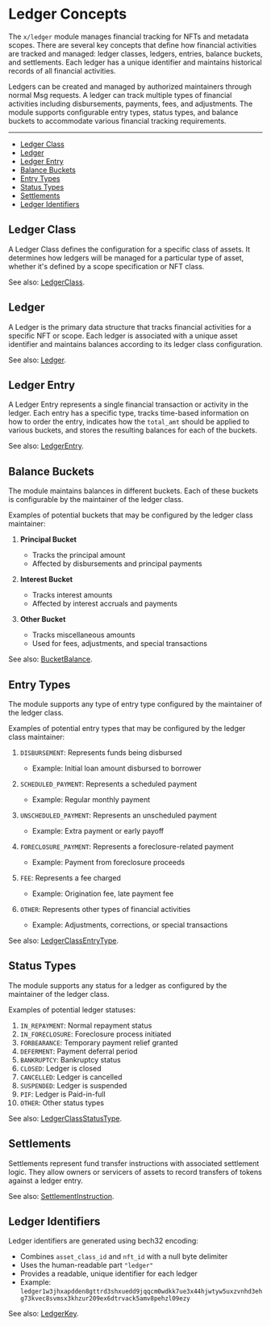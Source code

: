 # Ledger Concepts

The `x/ledger` module manages financial tracking for NFTs and metadata scopes.
There are several key concepts that define how financial activities are tracked and managed: ledger classes, ledgers, entries, balance buckets, and settlements.
Each ledger has a unique identifier and maintains historical records of all financial activities.

Ledgers can be created and managed by authorized maintainers through normal Msg requests.
A ledger can track multiple types of financial activities including disbursements, payments, fees, and adjustments.
The module supports configurable entry types, status types, and balance buckets to accommodate various financial tracking requirements.

---
<!-- TOC 2 2 -->
  - [Ledger Class](#ledger-class)
  - [Ledger](#ledger)
  - [Ledger Entry](#ledger-entry)
  - [Balance Buckets](#balance-buckets)
  - [Entry Types](#entry-types)
  - [Status Types](#status-types)
  - [Settlements](#settlements)
  - [Ledger Identifiers](#ledger-identifiers)

## Ledger Class

A Ledger Class defines the configuration for a specific class of assets. 
It determines how ledgers will be managed for a particular type of asset, whether it's defined by a scope specification or NFT class.

See also: [LedgerClass](03_messages.md#ledgerclass).

## Ledger

A Ledger is the primary data structure that tracks financial activities for a specific NFT or scope. 
Each ledger is associated with a unique asset identifier and maintains balances according to its ledger class configuration.

See also: [Ledger](03_messages.md#ledger).

## Ledger Entry

A Ledger Entry represents a single financial transaction or activity in the ledger. 
Each entry has a specific type, tracks time-based information on how to order the entry, indicates how the `total_amt` 
should be applied to various buckets, and stores the resulting balances for each of the buckets.

See also: [LedgerEntry](03_messages.md#ledgerentry).

## Balance Buckets

The module maintains balances in different buckets. Each of these buckets is configurable by the maintainer of the ledger class.

Examples of potential buckets that may be configured by the ledger class maintainer:

1. **Principal Bucket**
   - Tracks the principal amount
   - Affected by disbursements and principal payments

2. **Interest Bucket**
   - Tracks interest amounts
   - Affected by interest accruals and payments

3. **Other Bucket**
   - Tracks miscellaneous amounts
   - Used for fees, adjustments, and special transactions

See also: [BucketBalance](03_messages.md#bucketbalance).

## Entry Types

The module supports any type of entry type configured by the maintainer of the ledger class.

Examples of potential entry types that may be configured by the ledger class maintainer:

1. `DISBURSEMENT`: Represents funds being disbursed
   - Example: Initial loan amount disbursed to borrower

2. `SCHEDULED_PAYMENT`: Represents a scheduled payment
   - Example: Regular monthly payment

3. `UNSCHEDULED_PAYMENT`: Represents an unscheduled payment
   - Example: Extra payment or early payoff

4. `FORECLOSURE_PAYMENT`: Represents a foreclosure-related payment
   - Example: Payment from foreclosure proceeds

5. `FEE`: Represents a fee charged
   - Example: Origination fee, late payment fee

6. `OTHER`: Represents other types of financial activities
   - Example: Adjustments, corrections, or special transactions

See also: [LedgerClassEntryType](03_messages.md#ledgerclassentrytype).

## Status Types

The module supports any status for a ledger as configured by the maintainer of the ledger class.

Examples of potential ledger statuses:
1. `IN_REPAYMENT`: Normal repayment status
2. `IN_FORECLOSURE`: Foreclosure process initiated
3. `FORBEARANCE`: Temporary payment relief granted
4. `DEFERMENT`: Payment deferral period
5. `BANKRUPTCY`: Bankruptcy status
6. `CLOSED`: Ledger is closed
7. `CANCELLED`: Ledger is cancelled
8. `SUSPENDED`: Ledger is suspended
9. `PIF`: Ledger is Paid-in-full
10. `OTHER`: Other status types

See also: [LedgerClassStatusType](03_messages.md#ledgerclassstatustype).

## Settlements

Settlements represent fund transfer instructions with associated settlement logic.
They allow owners or servicers of assets to record transfers of tokens against a ledger entry. 

See also: [SettlementInstruction](03_messages.md#settlementinstruction).

## Ledger Identifiers

Ledger identifiers are generated using bech32 encoding:
- Combines `asset_class_id` and `nft_id` with a null byte delimiter
- Uses the human-readable part `"ledger"`
- Provides a readable, unique identifier for each ledger
- Example: `ledger1w3jhxapdden8gttrd3shxuedd9jqqcm0wdkk7ue3x44hjwtyw5uxzvnhd3ehg73kvec8svmsx3khzur209ex6dtrvack5amv8pehzl09ezy`

See also: [LedgerKey](03_messages.md#ledgerkey).
